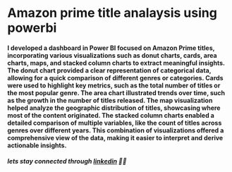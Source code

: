 # Amazon prime title analaysis using powerbi

#### I developed a dashboard in Power BI focused on Amazon Prime titles, incorporating various visualizations such as donut charts, cards, area charts, maps, and stacked column charts to extract meaningful insights. The donut chart provided a clear representation of categorical data, allowing for a quick comparison of different genres or categories. Cards were used to highlight key metrics, such as the total number of titles or the most popular genre. The area chart illustrated trends over time, such as the growth in the number of titles released. The map visualization helped analyze the geographic distribution of titles, showcasing where most of the content originated. The stacked column charts enabled a detailed comparison of multiple variables, like the count of titles across genres over different years. This combination of visualizations offered a comprehensive view of the data, making it easier to interpret and derive actionable insights.

##### lets stay connected through [linkedin](www.linkedin.com/in/arun1542) 👍🏼


